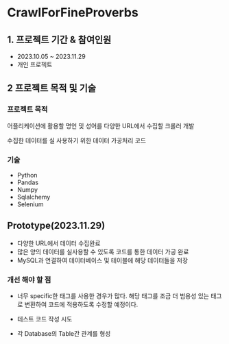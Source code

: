 # CrawlForFineProverbs

## 1. 프로젝트 기간 & 참여인원
- 2023.10.05 ~ 2023.11.29
- 개인 프로젝트

## 2 프로젝트 목적 및 기술


### 프로젝트 목적

어플리케이션에 활용할 명언 및 성어를 다양한 URL에서 수집할 크롤러 개발

수집한 데이터를 실 사용하기 위한 데이터 가공처리 코드

### 기술
- Python
- Pandas
- Numpy
- Sqlalchemy
- Selenium

## Prototype(2023.11.29)

- 다양한 URL에서 데이터 수집완료
- 많은 양의 데이터를 실사용할 수 있도록 코드를 통한 데이터 가공 완료
- MySQL과 연결하여 데이터베이스 및 테이블에 해당 데이터들을 저장

### 개선 해야 할 점

- 너무 specific한 태그를 사용한 경우가 많다. 해당 태그를 조금 더 범용성 있는 태그로 변환하여 코드에 적용하도록 수정할 예정이다.

- 테스트 코드 작성 시도

- 각 Database의 Table간 관계를 형성

